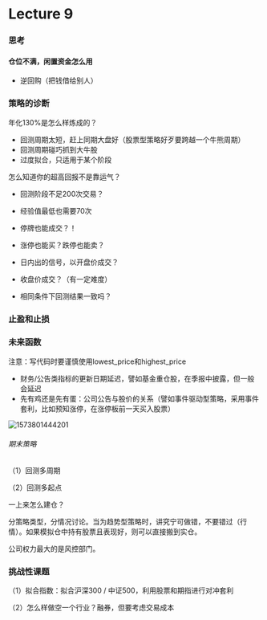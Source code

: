 # Lecture 9

### 思考

#### 仓位不满，闲置资金怎么用

* 逆回购（把钱借给别人）

### 策略的诊断

年化130%是怎么样炼成的？

* 回测周期太短，赶上同期大盘好（股票型策略好歹要跨越一个牛熊周期）
* 回测周期碰巧抓到大牛股
* 过度拟合，只适用于某个阶段

怎么知道你的超高回报不是靠运气？

* 回测阶段不足200次交易？
* 经验值最低也需要70次
* 停牌也能成交？！
* 涨停也能买？跌停也能卖？
* 日内出的信号，以开盘价成交？
* 收盘价成交？（有一定难度）

* 相同条件下回测结果一致吗？

### 止盈和止损

### 未来函数

注意：写代码时要谨慎使用lowest_price和highest_price

* 财务/公告类指标的更新日期延迟，譬如基金重仓股，在季报中披露，但一般会延迟
* 先有鸡还是先有蛋：公司公告与股价的关系（譬如事件驱动型策略，采用事件套利，比如预知涨停，在涨停板前一天买入股票）

![1573801444201](C:\Users\win10\AppData\Roaming\Typora\typora-user-images\1573801444201.png)

###### 期末策略

（1）回测多周期

（2）回测多起点



一上来怎么建仓？

分策略类型，分情况讨论。当为趋势型策略时，讲究宁可做错，不要错过（行情）。如果模拟仓中持有股票且表现好，则可以直接搬到实仓。

公司权力最大的是风控部门。



### 挑战性课题

（1）拟合指数：拟合沪深300 / 中证500，利用股票和期指进行对冲套利

（2）怎么样做空一个行业？融券，但要考虑交易成本